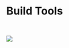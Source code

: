 # Build Tools

<img src="https://www.notion.so/image/https%3A%2F%2Fs3-us-west-2.amazonaws.com%2Fsecure.notion-static.com%2F0135ecf1-4f5e-4bdd-80df-595010f51343%2FUntitled.png?table=block&id=1ae7b358-f827-482e-bbcb-b1e58942d4e4&spaceId=19df36b8-17d5-4912-a1cf-0874ad632855&width=2000&userId=71f91cc9-adf1-4eb7-ad36-c49e63ea8af4&cache=v2" style="margin: 30px 0">